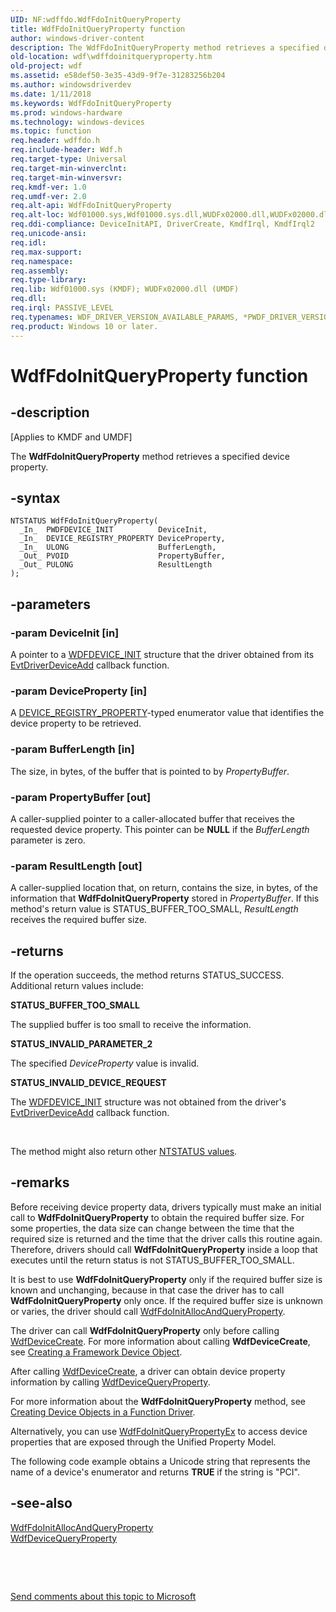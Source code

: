 ```yaml
---
UID: NF:wdffdo.WdfFdoInitQueryProperty
title: WdfFdoInitQueryProperty function
author: windows-driver-content
description: The WdfFdoInitQueryProperty method retrieves a specified device property.
old-location: wdf\wdffdoinitqueryproperty.htm
old-project: wdf
ms.assetid: e58def50-3e35-43d9-9f7e-31283256b204
ms.author: windowsdriverdev
ms.date: 1/11/2018
ms.keywords: WdfFdoInitQueryProperty
ms.prod: windows-hardware
ms.technology: windows-devices
ms.topic: function
req.header: wdffdo.h
req.include-header: Wdf.h
req.target-type: Universal
req.target-min-winverclnt: 
req.target-min-winversvr: 
req.kmdf-ver: 1.0
req.umdf-ver: 2.0
req.alt-api: WdfFdoInitQueryProperty
req.alt-loc: Wdf01000.sys,Wdf01000.sys.dll,WUDFx02000.dll,WUDFx02000.dll.dll
req.ddi-compliance: DeviceInitAPI, DriverCreate, KmdfIrql, KmdfIrql2
req.unicode-ansi: 
req.idl: 
req.max-support: 
req.namespace: 
req.assembly: 
req.type-library: 
req.lib: Wdf01000.sys (KMDF); WUDFx02000.dll (UMDF)
req.dll: 
req.irql: PASSIVE_LEVEL
req.typenames: WDF_DRIVER_VERSION_AVAILABLE_PARAMS, *PWDF_DRIVER_VERSION_AVAILABLE_PARAMS
req.product: Windows 10 or later.
---
```


# WdfFdoInitQueryProperty function



## -description
<p class="CCE_Message">[Applies to KMDF and UMDF]

The <b>WdfFdoInitQueryProperty</b> method retrieves a specified device property.



## -syntax

````
NTSTATUS WdfFdoInitQueryProperty(
  _In_  PWDFDEVICE_INIT          DeviceInit,
  _In_  DEVICE_REGISTRY_PROPERTY DeviceProperty,
  _In_  ULONG                    BufferLength,
  _Out_ PVOID                    PropertyBuffer,
  _Out_ PULONG                   ResultLength
);
````


## -parameters

### -param DeviceInit [in]

A pointer to a <a href="https://msdn.microsoft.com/library/windows/hardware/ff546951">WDFDEVICE_INIT</a> structure that the driver obtained from its <a href="..\wdfdriver\nc-wdfdriver-evt_wdf_driver_device_add.md">EvtDriverDeviceAdd</a> callback function.


### -param DeviceProperty [in]

A <a href="https://msdn.microsoft.com/a17b4a88-45e8-45e7-b879-2f41b97be368">DEVICE_REGISTRY_PROPERTY</a>-typed enumerator value that identifies the device property to be retrieved.


### -param BufferLength [in]

The size, in bytes, of the buffer that is pointed to by <i>PropertyBuffer</i>.


### -param PropertyBuffer [out]

A caller-supplied pointer to a caller-allocated buffer that receives the requested device property. This pointer can be <b>NULL</b> if the <i>BufferLength</i> parameter is zero.


### -param ResultLength [out]

A caller-supplied location that, on return, contains the size, in bytes, of the information that <b>WdfFdoInitQueryProperty</b> stored in <i>PropertyBuffer</i>. If this method's return value is STATUS_BUFFER_TOO_SMALL, <i>ResultLength</i> receives the required buffer size.


## -returns
If the operation succeeds, the method returns STATUS_SUCCESS. Additional return values include:
<dl>
<dt><b>STATUS_BUFFER_TOO_SMALL</b></dt>
</dl>The supplied buffer is too small to receive the information.

<dl>
<dt><b>STATUS_INVALID_PARAMETER_2</b></dt>
</dl>The specified <i>DeviceProperty</i> value is invalid.
<dl>
<dt><b>STATUS_INVALID_DEVICE_REQUEST</b></dt>
</dl>The <a href="https://msdn.microsoft.com/library/windows/hardware/ff546951">WDFDEVICE_INIT</a> structure was not obtained from the driver's <a href="..\wdfdriver\nc-wdfdriver-evt_wdf_driver_device_add.md">EvtDriverDeviceAdd</a> callback function.

 

The method might also return other <a href="https://msdn.microsoft.com/library/windows/hardware/ff557697">NTSTATUS values</a>.


## -remarks
Before receiving device property data, drivers typically must make an initial call to <b>WdfFdoInitQueryProperty</b> to obtain the required buffer size. For some properties, the data size can change between the time that the required size is returned and the time that the driver calls this routine again. Therefore, drivers should call <b>WdfFdoInitQueryProperty</b> inside a loop that executes until the return status is not STATUS_BUFFER_TOO_SMALL. 

It is best to use <b>WdfFdoInitQueryProperty</b> only if the required buffer size is known and unchanging, because in that case the driver has to call <b>WdfFdoInitQueryProperty</b> only once. If the required buffer size is unknown or varies, the driver should call <a href="..\wdffdo\nf-wdffdo-wdffdoinitallocandqueryproperty.md">WdfFdoInitAllocAndQueryProperty</a>. 

The driver can call <b>WdfFdoInitQueryProperty</b> only before calling <a href="..\wdfdevice\nf-wdfdevice-wdfdevicecreate.md">WdfDeviceCreate</a>. For more information about calling <b>WdfDeviceCreate</b>, see <a href="https://docs.microsoft.com/en-us/windows-hardware/drivers/wdf/creating-a-framework-device-object">Creating a Framework Device Object</a>.

After calling <a href="..\wdfdevice\nf-wdfdevice-wdfdevicecreate.md">WdfDeviceCreate</a>, a driver can obtain device property information by calling <a href="..\wdfdevice\nf-wdfdevice-wdfdevicequeryproperty.md">WdfDeviceQueryProperty</a>.

For more information about the <b>WdfFdoInitQueryProperty</b> method, see <a href="https://msdn.microsoft.com/3b988f6d-c50e-412d-85cb-031746535ff4">Creating Device Objects in a Function Driver</a>.

Alternatively, you can use <a href="..\wdffdo\nf-wdffdo-wdffdoinitquerypropertyex.md">WdfFdoInitQueryPropertyEx</a> to access device properties that are exposed through the Unified Property Model.

The following code example obtains a Unicode string that represents the name of a device's enumerator and returns <b>TRUE</b> if the string is "PCI".


## -see-also
<dl>
<dt>
<a href="..\wdffdo\nf-wdffdo-wdffdoinitallocandqueryproperty.md">WdfFdoInitAllocAndQueryProperty</a>
</dt>
<dt>
<a href="..\wdfdevice\nf-wdfdevice-wdfdevicequeryproperty.md">WdfDeviceQueryProperty</a>
</dt>
</dl>
 

 

<a href="mailto:wsddocfb@microsoft.com?subject=Documentation%20feedback [wdf\wdf]:%20WdfFdoInitQueryProperty method%20 RELEASE:%20(1/11/2018)&amp;body=%0A%0APRIVACY STATEMENT%0A%0AWe use your feedback to improve the documentation. We don't use your email address for any other purpose, and we'll remove your email address from our system after the issue that you're reporting is fixed. While we're working to fix this issue, we might send you an email message to ask for more info. Later, we might also send you an email message to let you know that we've addressed your feedback.%0A%0AFor more info about Microsoft's privacy policy, see http://privacy.microsoft.com/en-us/default.aspx." title="Send comments about this topic to Microsoft">Send comments about this topic to Microsoft</a>

